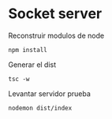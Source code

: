 # Socket server
Reconstruir modulos de node
```
npm install
```

Generar el dist
```
tsc -w
```

Levantar servidor prueba
```
nodemon dist/index
```

